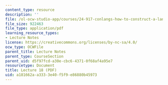 ```yaml
---
content_type: resource
description: ''
file: /ol-ocw-studio-app/courses/24-917-conlangs-how-to-construct-a-language-fall-2018/a181662aa3333e40f5f9e86880b45973_MIT24_917f18_lec18_word_order2.pdf
file_size: 922463
file_type: application/pdf
learning_resource_types:
- Lecture Notes
license: https://creativecommons.org/licenses/by-nc-sa/4.0/
ocw_type: OCWFile
parent_title: Lecture Notes
parent_type: CourseSection
parent_uid: d5f97fcd-a30e-cbc6-4371-0f68af4a95e7
resourcetype: Document
title: Lecture 18 (PDF)
uid: a181662a-a333-3e40-f5f9-e86880b45973
---
```

